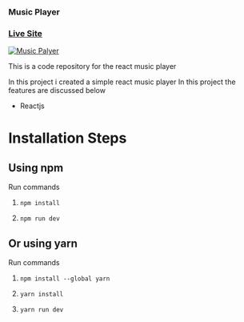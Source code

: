 ### Music Player

### [Live Site](https://reactmusicwebapp.netlify.app/)

[![Music Palyer](https://www.linkpicture.com/q/screenbud-3ddf05be-bd3a-4c8f-b564-7b603a5f4edd.png)](https://www.linkpicture.com/view.php?img=LPic611af0933956088466944)

This is a code repository for the react music player

In this project i created a simple react music player
In  this project the features are discussed below

- Reactjs




# Installation Steps

## Using npm

Run commands

1) ```npm install```


2) ```npm run dev```


## Or using yarn

Run commands 

1) ```npm install --global yarn```

2) ```yarn install```

3) ```yarn run dev```




